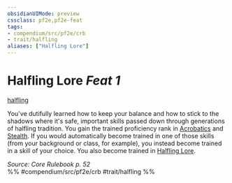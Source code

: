 ```yaml
---
obsidianUIMode: preview
cssclass: pf2e,pf2e-feat
tags:
- compendium/src/pf2e/crb
- trait/halfling
aliases: ["Halfling Lore"]
---
```

# Halfling Lore  *Feat 1*  
[halfling](../../rules/traits/halfling.md)  


You've dutifully learned how to keep your balance and how to stick to the shadows where it's safe, important skills passed down through generations of halfling tradition. You gain the trained proficiency rank in [Acrobatics](../skills.md#Acrobatics) and [Stealth](../skills.md#Stealth). If you would automatically become trained in one of those skills (from your background or class, for example), you instead become trained in a skill of your choice. You also become trained in [Halfling Lore](../skills.md#Lore).

*Source: Core Rulebook p. 52*  
%% #compendium/src/pf2e/crb #trait/halfling %%
